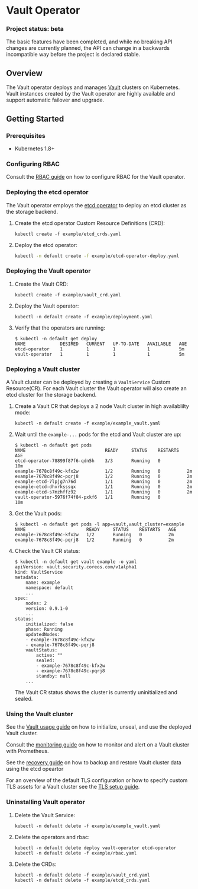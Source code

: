 # Vault Operator

### Project status: beta
The basic features have been completed, and while no breaking API changes are currently planned, the API can change in a backwards incompatible way before the project is declared stable.

## Overview
The Vault operator deploys and manages [Vault][vault] clusters on Kubernetes. Vault instances created by the Vault operator are highly available and support automatic failover and upgrade.


## Getting Started

### Prerequisites

- Kubernetes 1.8+

### Configuring RBAC

Consult the [RBAC guide](./doc/user/rbac.md) on how to configure RBAC for the Vault operator.


### Deploying the etcd operator

The Vault operator employs the [etcd operator][etcd-operator] to deploy an etcd cluster as the storage backend.

1. Create the etcd operator Custom Resource Definitions (CRD):

    ```
    kubectl create -f example/etcd_crds.yaml
    ``` 
2. Deploy the etcd operator:

    ```sh
    kubectl -n default create -f example/etcd-operator-deploy.yaml
    ```

### Deploying the Vault operator

1. Create the Vault CRD:

    ```
    kubectl create -f example/vault_crd.yaml
    ```

2. Deploy the Vault operator:

    ```
    kubectl -n default create -f example/deployment.yaml
    ```

3. Verify that the operators are running:    

      ```
      $ kubectl -n default get deploy
      NAME             DESIRED   CURRENT   UP-TO-DATE   AVAILABLE   AGE
      etcd-operator    1         1         1            1           5m
      vault-operator   1         1         1            1           5m
      ```


### Deploying a Vault cluster

A Vault cluster can be deployed by creating a `VaultService` Custom Resource(CR). For each Vault cluster the Vault operator will also create an etcd cluster for the storage backend.

1. Create a Vault CR that deploys a 2 node Vault cluster in high availablilty mode:

    ```
    kubectl -n default create -f example/example_vault.yaml
    ```

2. Wait until the `example-...` pods for the etcd and Vault cluster are up:

    ```
    $ kubectl -n default get pods
    NAME                              READY     STATUS    RESTARTS   AGE
    etcd-operator-78899f87f6-qdn5h    3/3       Running   0          10m
    example-7678c8f49c-kfx2w          1/2       Running   0          2m
    example-7678c8f49c-pqrj8          1/2       Running   0          2m
    example-etcd-7lpjg7n76d           1/1       Running   0          2m
    example-etcd-dhxrksssgx           1/1       Running   0          2m
    example-etcd-s7mzhffz92           1/1       Running   0          2m
    vault-operator-5976f74f84-pxkf6   1/1       Running   0          10m
    ```

3. Get the Vault pods:

    ```
    $ kubectl -n default get pods -l app=vault,vault_cluster=example
    NAME                       READY     STATUS    RESTARTS   AGE
    example-7678c8f49c-kfx2w   1/2       Running   0          2m
    example-7678c8f49c-pqrj8   1/2       Running   0          2m
    ```

4. Check the Vault CR status:

    ```
    $ kubectl -n default get vault example -o yaml
    apiVersion: vault.security.coreos.com/v1alpha1
    kind: VaultService
    metadata:
        name: example
        namespace: default
        ...
    spec:
        nodes: 2
        version: 0.9.1-0
        ...
    status:
        initialized: false
        phase: Running
        updatedNodes:
        - example-7678c8f49c-kfx2w
        - example-7678c8f49c-pqrj8
        vaultStatus:
            active: ""
            sealed:
            - example-7678c8f49c-kfx2w
            - example-7678c8f49c-pqrj8
            standby: null
        ...
    ```

    The Vault CR status shows the cluster is currently uninitialized and sealed.

### Using the Vault cluster

See the [Vault usage guide](./doc/user/vault.md) on how to initialize, unseal, and use the deployed Vault cluster.

Consult the [monitoring guide](./doc/user/monitoring.md) on how to monitor and alert on a Vault cluster with Prometheus.

See the [recovery guide](./doc/user/recovery.md) on how to backup and restore Vault cluster data using the etcd opeartor

For an overview of the default TLS configuration or how to specify custom TLS assets for a Vault cluster see the [TLS setup guide](doc/user/tls_setup.md).

### Uninstalling Vault operator

1. Delete the Vault Service:

    ```
    kubectl -n default delete -f example/example_vault.yaml
    ```

2. Delete the operators and rbac:

    ```
    kubectl -n default delete deploy vault-operator etcd-operator
    kubectl -n default delete -f example/rbac.yaml
    ```

2. Delete the CRDs:

    ```
    kubectl -n default delete -f example/vault_crd.yaml
    kubectl -n default delete -f example/etcd_crds.yaml
    ```

[vault]: https://www.vaultproject.io/
[etcd-operator]: https://github.com/coreos/etcd-operator/
